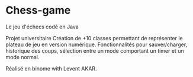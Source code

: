 # Chess-game
Le jeu d'échecs codé en Java

Projet universitaire 
Création de +10 classes permettant de représenter le plateau de jeu en version numérique. 
Fonctionnalités pour sauver/charger, historique des coups, sélection entre un mode comportant un timer et un mode normal.

Réalisé en binome with Levent AKAR.
